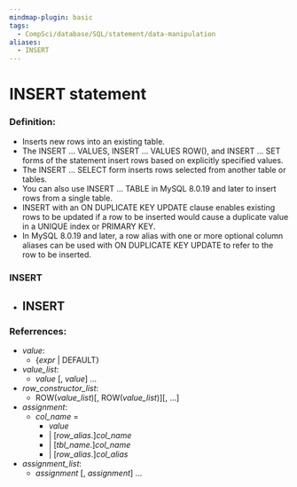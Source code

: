 ```yaml
---
mindmap-plugin: basic
tags:
  - CompSci/database/SQL/statement/data-manipulation
aliases:
  - INSERT
---
```

# INSERT statement
### Definition:
- Inserts new rows into an existing table. 
- The INSERT ... VALUES, INSERT ... VALUES ROW(), and INSERT ... SET forms of the statement insert rows based on explicitly specified values. 
- The INSERT ... SELECT form inserts rows selected from another table or tables. 
- You can also use INSERT ... TABLE in MySQL 8.0.19 and later to insert rows from a single table. 
- INSERT with an ON DUPLICATE KEY UPDATE clause enables existing rows to be updated if a row to be inserted would cause a duplicate value in a UNIQUE index or PRIMARY KEY. 
- In MySQL 8.0.19 and later, a row alias with one or more optional column aliases can be used with ON DUPLICATE KEY UPDATE to refer to the row to be inserted.
### INSERT
- INSERT 
	- 

### Referrences:
- _value_: 
	- {_expr_ | DEFAULT}
- _value_list_:
	- _value_ [, _value_] ... 
- _row_constructor_list_: 
	- ROW(_value_list_)[, ROW(_value_list_)][, ...] 
- _assignment_: 
	- _col_name_ = 
		- _value_ 
		- | [_row_alias_.]_col_name_
		- | [_tbl_name_.]_col_name_ 
		- | [_row_alias_.]_col_alias_ 
- _assignment_list_: 
	- _assignment_ [, _assignment_] ...


